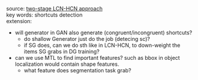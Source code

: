 
source: [two-stage LCN-HCN approach](https://github.com/YHJYH/Machine_Learning/blob/main/projects/Master_Thesis/papers.md#2-stage-lcn-hcn)<br>
key words: shortcuts detection<br>
extension: <br>
- will generator in GAN also generate (congruent/incongruent) shortcuts?
    - do shallow Generator just do the job (detecing sc)?
    - if SG does, can we do sth like in LCN-HCN, to down-weight the items SG grabs in DG training?
- can we use MTL to find important features? such as bbox in object localization would contain shape features.
    - what feature does segmentation task grab?

